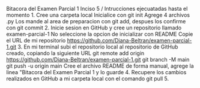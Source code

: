 Bitacora del Examen Parcial 1 
Inciso 5 / Intrucciones ejecuatadas hasta el momento
1. 
Cree una carpeta local
Inicialice con git init 
Agrege 4 archivos .py 
Los mande al area de preparacion con git add, despues los confirme con git commit
2. 
Inicie sesion en GitHub y cree un repositorio llamado examen-parcial-1
No seleccione la opcion de inicializar con README
Copie el URL de mi repositorio
https://github.com/Diana-Beltran/examen-parcial-1.git
3.
En mi terminal subi el repositorio local al repositorio de GitHub creado, copiando la siguiente URL
git remote add origin https://github.com/Diana-Beltran/examen-parcial-1.git
git branch -M main
git push -u origin main
Cree el archivo README de forma manual, agrege la linea "Bitacora del Examen Parcial 1 y lo guarde
4.
Recupere los cambios realizados en GitHub a mi carpeta local con el comando git pull
5.